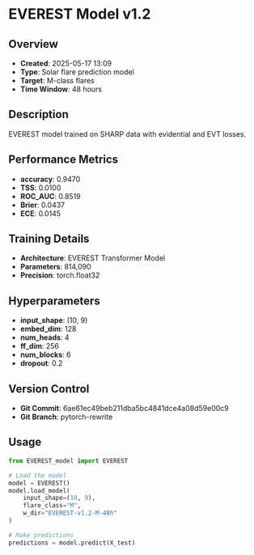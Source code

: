 # EVEREST Model v1.2

## Overview
- **Created**: 2025-05-17 13:09
- **Type**: Solar flare prediction model
- **Target**: M-class flares
- **Time Window**: 48 hours

## Description
EVEREST model trained on SHARP data with evidential and EVT losses.

## Performance Metrics
- **accuracy**: 0.9470
- **TSS**: 0.0100
- **ROC_AUC**: 0.8519
- **Brier**: 0.0437
- **ECE**: 0.0145


## Training Details
- **Architecture**: EVEREST Transformer Model
- **Parameters**: 814,090
- **Precision**: torch.float32

## Hyperparameters
- **input_shape**: (10, 9)
- **embed_dim**: 128
- **num_heads**: 4
- **ff_dim**: 256
- **num_blocks**: 6
- **dropout**: 0.2

## Version Control
- **Git Commit**: 6ae61ec49beb211dba5bc4841dce4a08d59e00c9
- **Git Branch**: pytorch-rewrite

## Usage
```python
from EVEREST_model import EVEREST

# Load the model
model = EVEREST()
model.load_model(
    input_shape=(10, 9),
    flare_class="M",
    w_dir="EVEREST-v1.2-M-48h"
)

# Make predictions
predictions = model.predict(X_test)
```
